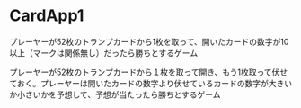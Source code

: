 # CardApp1
プレーヤーが52枚のトランプカードから1枚を取って、開いたカードの数字が10以上（マークは関係無し）だったら勝ちとするゲーム

プレーヤーが52枚のトランプカードから１枚を取って開き、もう1枚取って伏せておく。プレーヤーは開いたカードの数字より伏せているカードの数字が大きいか小さいかを予想して、予想が当たったら勝ちとするゲーム
